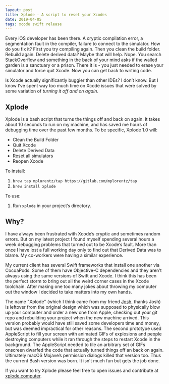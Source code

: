 ```yaml
---
layout: post
title: Xplode - A script to reset your Xcodes
date: 2019-04-05
tags: xcode swift release
---
```


Every iOS developer has been there. A cryptic compilation error, a segmentation fault in the compiler, failure to connect to the simulator. How do you fix it? First you try compiling again. Then you clean the build folder. Rebuild again. Delete derived data? Maybe that will help. Nope. You search StackOverflow and something in the back of your mind asks if the walled garden is a sanctuary or a prison. There it is - you just needed to erase your simulator and force quit Xcode. Now  you can get back to writing code.

Is Xcode actually significantly buggier than other IDEs? I don’t know. But I know I’ve spent way too much time on Xcode issues that were solved by some variation of _turning it off and on again_. 

## Xplode

Xplode is a bash script that turns the things off and back on again. It  takes about 10 seconds to run on my machine, and has saved me hours of debugging time over the past few months. To be specific, Xplode 1.0 will:

* Clean the Build Folder
* Quit Xcode
* Delete Derived Data
* Reset all simulators
* Reopen Xcode

To install:
1. `brew tap mplorentz/tap https://gitlab.com/mplorentz/tap`
2. `brew install xplode`

To use:
1. Run `xplode` in your project’s directory.

## Why?

I have always been frustrated with Xcode’s cryptic and sometimes random errors. But on my latest project I found myself spending several hours a week debugging problems that turned out to be Xcode’s fault. More than once I have lost a full working day only to find out that Derived Data was to blame. My co-workers were having a similar experience.

My current client has several Swift frameworks that install one another via CocoaPods. Some of them have Objective-C dependencies and they aren’t always using the same versions of Swift and Xcode. I think this has been the perfect storm to bring out all the weird corner cases in the Xcode toolchain. After making one too many jokes about throwing my computer out the window I decided to take matters into my own hands.

The name "Xplode" (which I think came from my friend [Josh](http://jtbrown.org), thanks Josh) is leftover from the original design which was supposed to physically blow up your computer and order a new one from Apple, checking out your git repo and rebuilding your project when the new machine arrived. This version probably would have still saved some developers time and money, but was deemed impractical for other reasons. The second prototype used AppleScript to fill your screen with animated GIFs of explosions and people destroying computers while it ran through the steps to restart Xcode in the background. The AppleScript needed to tile an arbitrary set of GIFs onscreen dwarfed the code that actually turned things off an back on again. Ultimately macOS Mojave’s permission dialogs killed that version too. Thus the current Bash version was born. It isn’t much fun but gets the job done.

If you want to try Xplode please feel free to open issues and contribute at [xplode.computer](http://xplode.computer).

